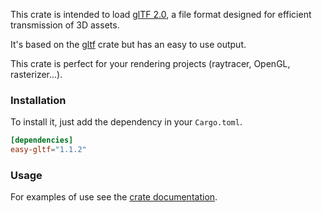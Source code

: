 This crate is intended to load [glTF 2.0](https://www.khronos.org/gltf), a file format designed for efficient transmission of 3D assets.

It's based on the [gltf](https://github.com/gltf-rs/gltf) crate but has an easy to use output.

This crate is perfect for your rendering projects (raytracer, OpenGL, rasterizer...).

### Installation

To install it, just add the dependency in your `Cargo.toml`.

```toml
[dependencies]
easy-gltf="1.1.2"
```

### Usage

For examples of use see the [crate documentation](https://docs.rs/easy-gltf).

